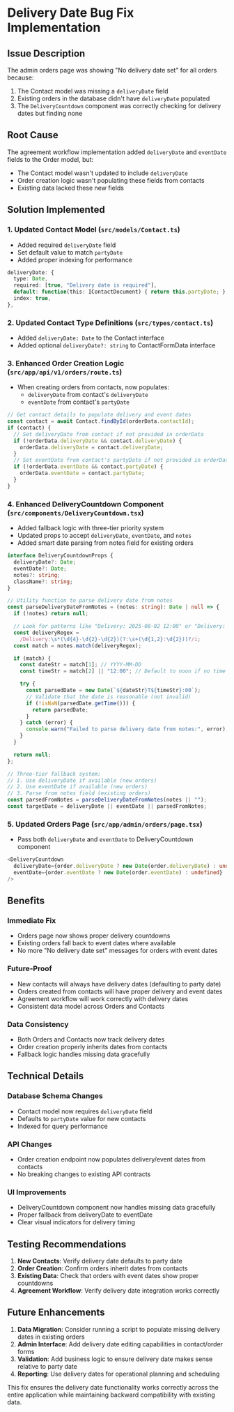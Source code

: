 # Delivery Date Bug Fix Implementation

## Issue Description

The admin orders page was showing "No delivery date set" for all orders because:

1. The Contact model was missing a `deliveryDate` field
2. Existing orders in the database didn't have `deliveryDate` populated
3. The `DeliveryCountdown` component was correctly checking for delivery dates but finding none

## Root Cause

The agreement workflow implementation added `deliveryDate` and `eventDate` fields to the Order model, but:

- The Contact model wasn't updated to include `deliveryDate`
- Order creation logic wasn't populating these fields from contacts
- Existing data lacked these new fields

## Solution Implemented

### 1. Updated Contact Model (`src/models/Contact.ts`)

- Added required `deliveryDate` field
- Set default value to match `partyDate`
- Added proper indexing for performance

```typescript
deliveryDate: {
  type: Date,
  required: [true, "Delivery date is required"],
  default: function(this: IContactDocument) { return this.partyDate; },
  index: true,
},
```

### 2. Updated Contact Type Definitions (`src/types/contact.ts`)

- Added `deliveryDate: Date` to the Contact interface
- Added optional `deliveryDate?: string` to ContactFormData interface

### 3. Enhanced Order Creation Logic (`src/app/api/v1/orders/route.ts`)

- When creating orders from contacts, now populates:
  - `deliveryDate` from contact's `deliveryDate`
  - `eventDate` from contact's `partyDate`

```typescript
// Get contact details to populate delivery and event dates
const contact = await Contact.findById(orderData.contactId);
if (contact) {
  // Set deliveryDate from contact if not provided in orderData
  if (!orderData.deliveryDate && contact.deliveryDate) {
    orderData.deliveryDate = contact.deliveryDate;
  }
  // Set eventDate from contact's partyDate if not provided in orderData
  if (!orderData.eventDate && contact.partyDate) {
    orderData.eventDate = contact.partyDate;
  }
}
```

### 4. Enhanced DeliveryCountdown Component (`src/components/DeliveryCountdown.tsx`)

- Added fallback logic with three-tier priority system
- Updated props to accept `deliveryDate`, `eventDate`, and `notes`
- Added smart date parsing from notes field for existing orders

```typescript
interface DeliveryCountdownProps {
  deliveryDate?: Date;
  eventDate?: Date;
  notes?: string;
  className?: string;
}

// Utility function to parse delivery date from notes
const parseDeliveryDateFromNotes = (notes: string): Date | null => {
  if (!notes) return null;

  // Look for patterns like "Delivery: 2025-08-02 12:00" or "Delivery: 2025-08-02"
  const deliveryRegex =
    /Delivery:\s*(\d{4}-\d{2}-\d{2})(?:\s+(\d{1,2}:\d{2}))?/i;
  const match = notes.match(deliveryRegex);

  if (match) {
    const dateStr = match[1]; // YYYY-MM-DD
    const timeStr = match[2] || "12:00"; // Default to noon if no time specified

    try {
      const parsedDate = new Date(`${dateStr}T${timeStr}:00`);
      // Validate that the date is reasonable (not invalid)
      if (!isNaN(parsedDate.getTime())) {
        return parsedDate;
      }
    } catch (error) {
      console.warn("Failed to parse delivery date from notes:", error);
    }
  }

  return null;
};

// Three-tier fallback system:
// 1. Use deliveryDate if available (new orders)
// 2. Use eventDate if available (new orders)
// 3. Parse from notes field (existing orders)
const parsedFromNotes = parseDeliveryDateFromNotes(notes || "");
const targetDate = deliveryDate || eventDate || parsedFromNotes;
```

### 5. Updated Orders Page (`src/app/admin/orders/page.tsx`)

- Pass both `deliveryDate` and `eventDate` to DeliveryCountdown component

```typescript
<DeliveryCountdown
  deliveryDate={order.deliveryDate ? new Date(order.deliveryDate) : undefined}
  eventDate={order.eventDate ? new Date(order.eventDate) : undefined}
/>
```

## Benefits

### Immediate Fix

- Orders page now shows proper delivery countdowns
- Existing orders fall back to event dates where available
- No more "No delivery date set" messages for orders with event dates

### Future-Proof

- New contacts will always have delivery dates (defaulting to party date)
- Orders created from contacts will have proper delivery and event dates
- Agreement workflow will work correctly with delivery dates
- Consistent data model across Orders and Contacts

### Data Consistency

- Both Orders and Contacts now track delivery dates
- Order creation properly inherits dates from contacts
- Fallback logic handles missing data gracefully

## Technical Details

### Database Schema Changes

- Contact model now requires `deliveryDate` field
- Defaults to `partyDate` value for new contacts
- Indexed for query performance

### API Changes

- Order creation endpoint now populates delivery/event dates from contacts
- No breaking changes to existing API contracts

### UI Improvements

- DeliveryCountdown component now handles missing data gracefully
- Proper fallback from deliveryDate to eventDate
- Clear visual indicators for delivery timing

## Testing Recommendations

1. **New Contacts**: Verify delivery date defaults to party date
2. **Order Creation**: Confirm orders inherit dates from contacts
3. **Existing Data**: Check that orders with event dates show proper countdowns
4. **Agreement Workflow**: Verify delivery date integration works correctly

## Future Enhancements

1. **Data Migration**: Consider running a script to populate missing delivery dates in existing orders
2. **Admin Interface**: Add delivery date editing capabilities in contact/order forms
3. **Validation**: Add business logic to ensure delivery date makes sense relative to party date
4. **Reporting**: Use delivery dates for operational planning and scheduling

This fix ensures the delivery date functionality works correctly across the entire application while maintaining backward compatibility with existing data.
